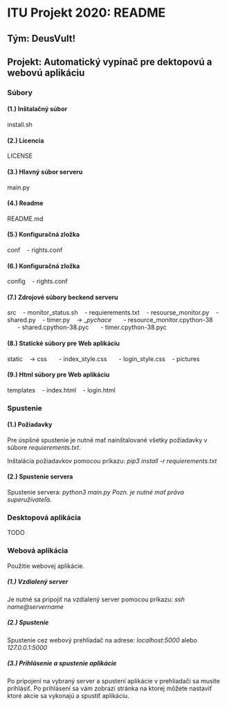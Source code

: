 # ITU Projekt 2020: README

## Tým: DeusVult!
## Projekt: Automatický vypínač pre dektopovú a webovú aplikáciu

### Súbory

#### (1.) Inštalačný súbor
install.sh

#### (2.) Licencia
LICENSE

#### (3.) Hlavný súbor serveru
main.py

#### (4.) Readme
README.md

#### (5.) Konfiguračná zložka
conf
    &nbsp;&nbsp;&nbsp;- rights.conf

#### (6.) Konfiguračná zložka
config
    &nbsp;&nbsp;&nbsp;- rights.conf

#### (7.) Zdrojové súbory beckend serveru
src
    &nbsp;&nbsp;&nbsp;- monitor_status.sh
    &nbsp;&nbsp;&nbsp;- requierements.txt
    &nbsp;&nbsp;&nbsp;- resourse_monitor.py
    &nbsp;&nbsp;&nbsp;- shared.py
    &nbsp;&nbsp;&nbsp;- timer.py
    &nbsp;&nbsp;&nbsp;-> __pychace_
        &nbsp;&nbsp;&nbsp;&nbsp;&nbsp;&nbsp;- resource_monitor.cpython-38
        &nbsp;&nbsp;&nbsp;&nbsp;&nbsp;&nbsp;- shared.cpython-38.pyc
        &nbsp;&nbsp;&nbsp;&nbsp;&nbsp;&nbsp;- timer.cpython-38.pyc
    

#### (8.) Statické súbory pre Web aplikáciu
static
    &nbsp;&nbsp;&nbsp;-> css
        &nbsp;&nbsp;&nbsp;&nbsp;&nbsp;&nbsp;- index_style.css
        &nbsp;&nbsp;&nbsp;&nbsp;&nbsp;&nbsp;- login_style.css
    &nbsp;&nbsp;&nbsp;- pictures

#### (9.) Html súbory pre Web aplikáciu
templates
    &nbsp;&nbsp;&nbsp;- index.html
    &nbsp;&nbsp;&nbsp;- login.html

### Spustenie

#### (1.) Požiadavky
Pre úspšné spustenie je nutné mať nainštalované všetky požiadavky v súbore *requierements.txt*.

Inštalácia požiadavkov pomocou príkazu:
*pip3 install -r requierements.txt*

#### (2.) Spustenie servera
Spustenie servera:
*python3 main.py*
*Pozn. je nutné mať práva superužívateľa.*

### Desktopová aplikácia
TODO

### Webová aplikácia
Použitie webovej aplikácie.

##### (1.) Vzdialený server
Je nutné sa pripojiť na vzdialený server pomocou príkazu:
*ssh name@servername*

##### (2.) Spustenie
Spustenie cez webový prehliadač na adrese:
*localhost:5000* alebo *127.0.0.1:5000*

##### (3.) Prihlásenie a spustenie aplikácie
Po pripojení na vybraný server a spustení aplikácie v prehliadači sa musíte prihlásiť. Po prihlásení sa vám zobrazí stránka na ktorej môžete nastaviť ktoré akcie sa vykonajú a spustiť aplikáciu.
